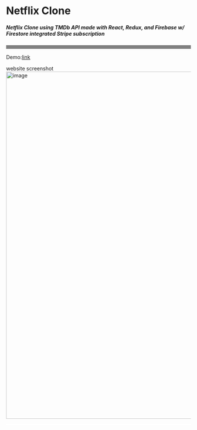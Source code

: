 <h1>Netflix Clone</h1>

<h5>Netflix Clone using TMDb API made with React, Redux, and Firebase w/ Firestore integrated Stripe subscription</h5>
<p style="height:10px;background:gray;width:100%"></d >

Demo:[link ](https://netflix-clone-498b9.web.app/)

website screenshot
<img width="947" alt="image" src="https://user-images.githubusercontent.com/77539723/197736077-ff470eca-7ab9-4fb8-b5db-69489066a1e7.png">

<p style="border-bottom:3px solid #fff"></d >
